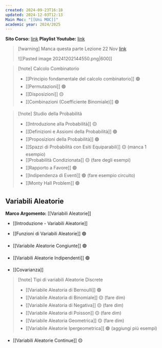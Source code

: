 ```yaml
---
created: 2024-09-23T16:18
updated: 2024-12-03T12:13
Main Moc: "[[Uni MOC]]"
academic year: 2024/2025
---
```

**Sito Corso:** [link](https://drive.google.com/drive/folders/1ger_KNOx4Uk9rszz_T9U1EYD20dfiVc6)
**Playlist Youtube:** [link](https://www.youtube.com/watch?v=Q8un3ma7UVw&list=PL056CC710F7E17321&index=2)

>[!warning] Manca questa parte
>Lezione 22 Nov [link](https://drive.google.com/drive/folders/10VKiGTtRtk1o3Y6BigF9bBqydGLgoJbM)
>
>![[Pasted image 20241202144550.png|600]]

>[!note] Calcolo Combinatorio
>- [[Principio fondamentale del calcolo combinatorio]] 🟢
>- [[Permutazioni]] 🟢
>- [[Disposizioni]] 🟡
>- [[Combinazioni (Coefficiente Binomiale)]] 🟢

>[!note] Studio della Probabilità
>- [[Introduzione alla Probabilità]] 🟡
>- [[Definizioni e Assiomi della Probabilità]] 🟢
>- [[Proposizioni della Probabilità]] 🟢
>- [[Spazzi di Probabilità con Esiti Equiparabili]] 🟡 (manca 1 esempio)
>- [[Probabilità Condizionata]] 🟡 (fare degli esempi)
>- [[Rapporto a Favore]] 🟢
>- [[Indipendenza di Eventi]] 🟢 (fare esempio circuito)
>- [[Monty Hall Problem]] 🟢

## Variabili Aleatorie
**Marco Argomento:** [[Variabili Aleatorie]]

- [[Introduzione - Variabili Aleatorie]]

- [[Funzioni di Variabili Aleatorie]] 🟢
- [[Variabile Aleatorie Congiunte]] 🟢
- [[Variabili Aleatorie Indipendenti]]  🟢
- [[Covarianza]]

>[!note] Tipi di variabili Aleatorie Discrete
>- [[Variabile Aleatoria di Bernoulli]] 🟢
>- [[Variabile Aleatoria di Binomiale]] 🟡 (fare dim)
>- [[Variabile Aleatoria di Negativa]] 🟡 (fare dim)
>- [[Variabile Aleatoria di Poisson]] 🟡 (fare dim)
>- [[Variabile Aleatoria Geometrica]] 🟡 (fare dim)
>- [[Variabile Aleatorie Ipergeometrica]] 🟢 (aggiungi più esempi)

- [[Variabili Aleatorie Continue]] 🟡
